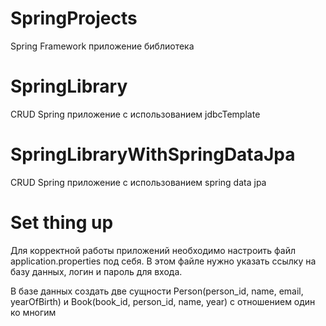 # SpringProjects
Spring Framework приложение библиотека

# SpringLibrary
CRUD Spring приложение с использованием jdbcTemplate

# SpringLibraryWithSpringDataJpa
CRUD Spring приложение с использованием spring data jpa

# Set thing up
Для корректной работы приложений необходимо настроить файл application.properties под себя.
В этом файле нужно указать ссылку на базу данных, логин и пароль для входа.

В базе данных создать две сущности Person(person_id, name, email, yearOfBirth) и Book(book_id, person_id, name, year) с отношением один ко многим
